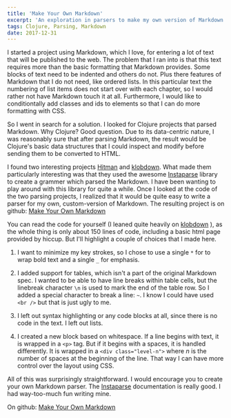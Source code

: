 ```yaml
---
title: 'Make Your Own Markdown'
excerpt: 'An exploration in parsers to make my own version of Markdown'
tags: Clojure, Parsing, Markdown
date: 2017-12-31
---
```


I started a project using Markdown, which I love, for entering a lot of text that will be published to the web. The problem that I ran into is that this text requires more than the basic formatting that Markdown provides. Some blocks of text need to be indented and others do not. Plus there features of Markdown that I do not need, like ordered lists. In this particular text the numbering of list items does not start over with each chapter, so I would rather not have Markdown touch it at all. Furthermore, I would like to conditiontally add classes and ids to elements so that I can do more formatting with CSS.

So I went in search for a solution. I looked for Clojure projects that parsed Markdown. Why Clojure? Good question. Due to its data-centric nature, I was reasonably sure that after parsing Markdown, the result would be Clojure's basic data structures that I could inspect and modify before sending them to be converted to HTML.

I found two interesting projects [Hitman](https://github.com/chameco/Hitman) and [klobdown](https://github.com/danneu/klobbdown). What made them particularly interesting was that they used the awesome [Instaparse](https://github.com/engelberg/instaparse) library to create a grammer which parsed the Markdown. I have been wanting to play around with this library for quite a while. Once I looked at the code of the two parsing projects, I realized that it would be quite easy to write a parser for my own, custom-version of Markdown. The resulting project is on github: [Make Your Own Markdown](https://github.com/monjohn/make-your-own-markdown)

You can read the code for yourself (I leaned quite heavily on [klobdown](https://github.com/danneu/klobdown) ), as the whole thing is only about 150 lines of code, including a basic html page provided by hiccup. But I'll highlight a couple of choices that I made here.

1. I want to minimize my key strokes, so I chose to use a single `*` for to wrap bold text and a single `_` for emphasis.

2. I added support for tables, which isn't a part of the original Markdown spec. I wanted to be able to have line breaks within table cells, but the linebreak character `\n` is used to mark the end of the table row. So I added a special character to break a line: `~`. I know I could have used `<br />` but that is just ugly to me.

3. I left out syntax highlighting or any code blocks at all, since there is no code in the text. I left out lists.

4. I created a new block based on whitespace. If a line begins with text, it is wrapped in a `<p>` tag. But if it begins with a spaces, it is handled differently. It is wrapped in a `<div class="level-n">` where _n_ is the number of spaces at the beginning of the line. That way I can have more control over the layout using CSS.

All of this was surprisingly straightforward. I would encourage you to create your own Markdown parser. The [Instaparse](https://github.com/engelberg/instaparse) documentation is really good. I had way-too-much fun writing mine.

On github: [Make Your Own Markdown](https://github.com/monjohn/make-your-own-markdown)
